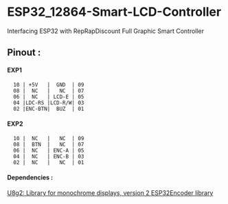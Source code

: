 # ESP32_12864-Smart-LCD-Controller
Interfacing ESP32 with RepRapDiscount Full Graphic Smart Controller

## Pinout :
#### EXP1

      10 | +5V   |  GND  | 09
      08 |  NC   |   NC  | 07
      06 |  NC   | LCD-E | 05
      04 |LDC-RS |LCD-R/W| 03
      02 |ENC-BTN|  BUZ  | 01 
      
 #### EXP2
 
      10 |  NC   |   NC  | 09
      08 |  BTN  |   NC  | 07
      06 |  NC   | ENC-A | 05
      04 |  NC   | ENC-B | 03
      02 |  NC   |   NC  | 01

#### Dependencies :

<a href="https://github.com/olikraus/u8g2">
U8g2: Library for monochrome displays, version 2
</a>
      
<a href="https://github.com/madhephaestus/ESP32Encoder">
ESP32Encoder library
</a>
